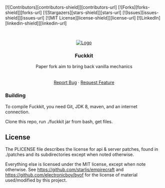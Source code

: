 [![Contributors][contributors-shield]][contributors-url]
[![Forks][forks-shield]][forks-url]
[![Stargazers][stars-shield]][stars-url]
[![Issues][issues-shield]][issues-url]
[![MIT License][license-shield]][license-url]
[![LinkedIn][linkedin-shield]][linkedin-url]



<!-- PROJECT LOGO -->
<br />
<p align="center">
  <a href="https://github.com/ppug/Fuckkit">
    <img src="https://australiasmp.xyz/uploads/images/2/15fd5a5bfc722b_kpnofjlemghiq.jpeg" alt="Logo">
  </a>

  <h3 align="center">Fuckkit</h3>

  <p align="center">
    Paper fork aim to bring back vanilla mechanics
    <br />
    <br />
    <br />
    <a href="https://github.com/ppug/Fuckkit/issues">Report Bug</a>
    ·
    <a href="https://github.com/ppug/Fuckkit/issues">Request Feature</a>
  </p>
</p>

### Building

To compile Fuckkit, you need Git, JDK 8, maven, and an internet connection.

Clone this repo, run ./fuckkit jar from bash, get files.

<!-- LICENSE -->
## License

The PLICENSE file describes the license for api & server patches, found in ./patches and its subdirectories except when noted otherwise.

Everything else is licensed under the MIT license, except when note otherwise. See https://github.com/starlis/empirecraft and https://github.com/electronicboy/byof for the license of material used/modified by this project.
